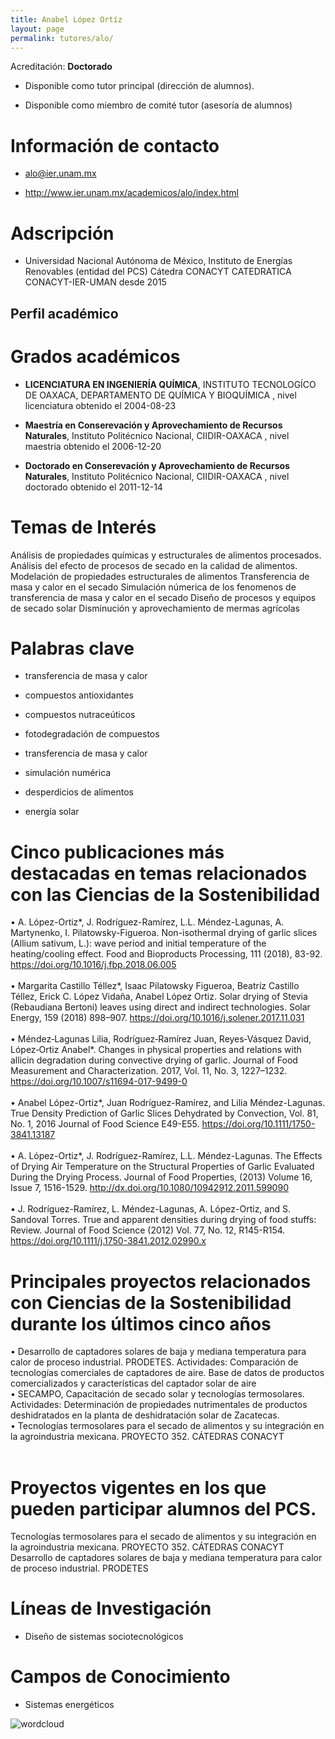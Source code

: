 ```yaml
---
title: Anabel López Ortíz
layout: page
permalink: tutores/alo/
---
```


Acreditación: **Doctorado**


 - Disponible como tutor principal (dirección de alumnos).


 - Disponible como miembro de comité tutor (asesoría de alumnos)





# Información de contacto

 - <alo@ier.unam.mx>


 - <a href="http://www.ier.unam.mx/academicos/alo/index.html" rel="nofollow">http://www.ier.unam.mx/academicos/alo/index.html</a>




# Adscripción


 - Universidad Nacional Autónoma de México, Instituto de Energías Renovables (entidad del PCS)  Cátedra CONACYT  CATEDRATICA CONACYT-IER-UMAN desde 2015
 





## Perfil académico


# Grados académicos


 - **LICENCIATURA EN INGENIERÍA QUÍMICA**, INSTITUTO TECNOLOGÍCO DE OAXACA, DEPARTAMENTO DE QUÍMICA Y BIOQUÍMICA , nivel licenciatura obtenido el 2004-08-23

 - **Maestría en Conserevación y Aprovechamiento de Recursos Naturales**, Instituto Politécnico Nacional, CIIDIR-OAXACA , nivel maestria obtenido el 2006-12-20

 - **Doctorado en Conserevación y Aprovechamiento de Recursos Naturales**, Instituto Politécnico Nacional, CIIDIR-OAXACA , nivel doctorado obtenido el 2011-12-14




# Temas de Interés

Análisis de propiedades químicas y estructurales de alimentos procesados. 
Análisis del efecto de procesos de secado en la calidad de alimentos. 
Modelación de propiedades estructurales de alimentos
Transferencia de masa y calor en el secado
Simulación númerica de los fenomenos de transferencia de masa y calor en el secado
Diseño de procesos y equipos de secado solar
Disminución y aprovechamiento de mermas agrícolas



# Palabras clave


 - transferencia de masa y calor

 - compuestos antioxidantes

 - compuestos nutraceúticos

 - fotodegradación de compuestos

 - transferencia de masa y calor

 - simulación numérica

 - desperdicios de alimentos

 - energía solar




# Cinco publicaciones más destacadas en temas relacionados con las Ciencias de la Sostenibilidad

•	A. López-Ortiz*, J. Rodríguez-Ramírez, L.L. Méndez-Lagunas, A. Martynenko, I. Pilatowsky-Figueroa. Non-isothermal drying of garlic slices (Allium sativum, L.): wave period and initial temperature of the heating/cooling effect. Food and Bioproducts Processing, 111 (2018), 83-92. https://doi.org/10.1016/j.fbp.2018.06.005  <br /><br />•	Margarita Castillo Téllez*, Isaac Pilatowsky Figueroa, Beatríz Castillo Téllez, Erick C. López Vidaña, Anabel López Ortiz. Solar drying of Stevia (Rebaudiana Bertoni) leaves using direct and indirect technologies. Solar Energy, 159 (2018) 898–907. https://doi.org/10.1016/j.solener.2017.11.031 <br /><br />•	Méndez‑Lagunas Lilia, Rodríguez‑Ramírez Juan, Reyes‑Vásquez David, López‑Ortiz Anabel*. Changes in physical properties and relations with allicin degradation during convective drying of garlic. Journal of Food Measurement and Characterization. 2017, Vol. 11, No. 3, 1227–1232. https://doi.org/10.1007/s11694-017-9499-0 <br /><br />•	Anabel López-Ortiz*, Juan Rodríguez-Ramírez, and Lilia Méndez-Lagunas. True Density Prediction of Garlic Slices Dehydrated by Convection, Vol. 81, No. 1, 2016 Journal of Food Science E49-E55. https://doi.org/10.1111/1750-3841.13187 <br /><br />•	A. López-Ortiz*, J. Rodríguez-Ramírez, L.L. Méndez-Lagunas. The Effects of Drying Air Temperature on the Structural Properties of Garlic Evaluated During the Drying Process. Journal of Food Properties, (2013) Volume 16, Issue 7, 1516-1529. http://dx.doi.org/10.1080/10942912.2011.599090 <br /><br />•	J. Rodríguez-Ramírez, L. Méndez-Lagunas, A. López-Ortiz, and S. Sandoval Torres. True and apparent densities during drying of food stuffs: Review. Journal of Food Science (2012) Vol. 77, No. 12, R145-R154. https://doi.org/10.1111/j.1750-3841.2012.02990.x




# Principales proyectos relacionados con Ciencias de la Sostenibilidad durante los últimos cinco años

•	Desarrollo de captadores solares de baja y mediana temperatura para calor de proceso industrial. PRODETES. Actividades: Comparación de tecnologías comerciales de captadores de aire. Base de datos de productos comercializados y características del captador solar de aire<br />•	SECAMPO, Capacitación de secado solar y tecnologías termosolares. Actividades: Determinación de propiedades nutrimentales de productos deshidratados en la planta de deshidratación solar de Zacatecas. <br />•	Tecnologías termosolares para el secado de alimentos y su integración en la agroindustria mexicana. PROYECTO 352. CÁTEDRAS CONACYT<br /><br />




# Proyectos vigentes en los que pueden participar alumnos del PCS.

Tecnologías termosolares para el secado de alimentos y su integración en la agroindustria mexicana. PROYECTO 352. CÁTEDRAS CONACYT<br />Desarrollo de captadores solares de baja y mediana temperatura para calor de proceso industrial. PRODETES




# Líneas de Investigación


 - Diseño de sistemas sociotecnológicos





# Campos de Conocimiento

 - Sistemas energéticos



![wordcloud](https://sostenibilidad.posgrado.unam.mx/media/perfil-academico/34/wordcloud.png)
